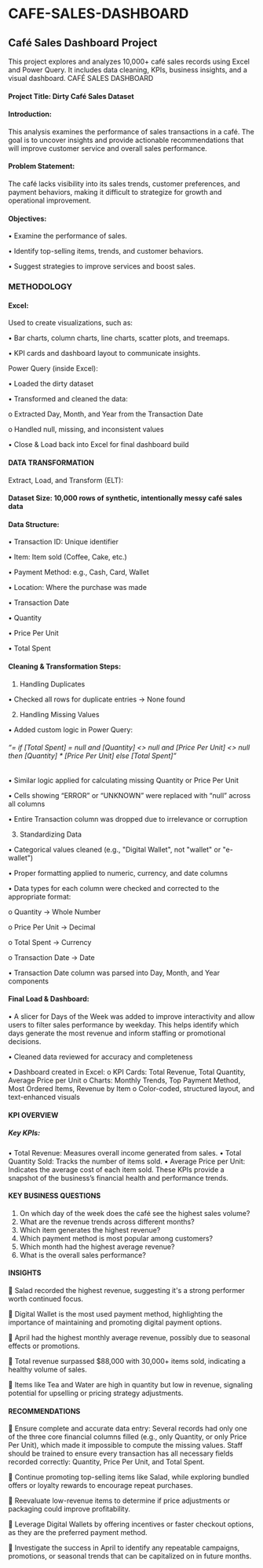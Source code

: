 # CAFE-SALES-DASHBOARD
## Café Sales Dashboard Project
This project explores and analyzes 10,000+ café sales records using Excel and Power Query. It includes data cleaning, KPIs, business insights, and a visual dashboard.
CAFÉ SALES DASHBOARD
#### Project Title: Dirty Café Sales Dataset
#### Introduction:
This analysis examines the performance of sales transactions in a café. The goal is to uncover insights and provide actionable recommendations that will improve customer service and overall sales performance.
#### Problem Statement:
The café lacks visibility into its sales trends, customer preferences, and payment behaviors, making it difficult to strategize for growth and operational improvement.
#### Objectives:

•	Examine the performance of sales.

•	Identify top-selling items, trends, and customer behaviors.

•	Suggest strategies to improve services and boost sales.
### METHODOLOGY
#### Excel:
Used to create visualizations, such as:

•	Bar charts, column charts, line charts, scatter plots, and treemaps.

•	KPI cards and dashboard layout to communicate insights.

Power Query (inside Excel):

•	Loaded the dirty dataset

•	Transformed and cleaned the data:

o	Extracted Day, Month, and Year from the Transaction Date

o	Handled null, missing, and inconsistent values

•	Close & Load back into Excel for final dashboard build
#### DATA TRANSFORMATION
Extract, Load, and Transform (ELT):
#### Dataset Size: 10,000 rows of synthetic, intentionally messy café sales data
#### Data Structure:

•	Transaction ID: Unique identifier

•	Item: Item sold (Coffee, Cake, etc.)

•	Payment Method: e.g., Cash, Card, Wallet

•	Location: Where the purchase was made

•	Transaction Date

•	Quantity

•	Price Per Unit

•	Total Spent
#### Cleaning & Transformation Steps:

1. Handling Duplicates

•	Checked all rows for duplicate entries → None found

2. Handling Missing Values

•	Added custom logic in Power Query:
###### “= if [Total Spent] = null and [Quantity] <> null and [Price Per Unit] <> null then [Quantity] * [Price Per Unit] else [Total Spent]”
•	Similar logic applied for calculating missing Quantity or Price Per Unit

•	Cells showing “ERROR” or “UNKNOWN” were replaced with “null” across all columns

•	Entire Transaction column was dropped due to irrelevance or corruption

3. Standardizing Data

•	Categorical values cleaned (e.g., "Digital Wallet", not "wallet" or "e-wallet")

•	Proper formatting applied to numeric, currency, and date columns

•	Data types for each column were checked and corrected to the appropriate format:

o	Quantity → Whole Number

o	Price Per Unit → Decimal

o	Total Spent → Currency

o	Transaction Date → Date

•	Transaction Date column was parsed into Day, Month, and Year components
 #### Final Load & Dashboard:
•	A slicer for Days of the Week was added to improve interactivity and allow users to filter sales performance by weekday. This helps identify which days generate the most revenue and inform staffing or promotional decisions.

•	Cleaned data reviewed for accuracy and completeness

•	Dashboard created in Excel:
o	KPI Cards: Total Revenue, Total Quantity, Average Price per Unit
o	Charts: Monthly Trends, Top Payment Method, Most Ordered Items, Revenue by Item
o	Color-coded, structured layout, and text-enhanced visuals
#### KPI OVERVIEW
##### Key KPIs:
•	Total Revenue: Measures overall income generated from sales.
•	Total Quantity Sold: Tracks the number of items sold.
•	Average Price per Unit: Indicates the average cost of each item sold.
These KPIs provide a snapshot of the business’s financial health and performance trends.

#### KEY BUSINESS QUESTIONS
1.	On which day of the week does the café see the highest sales volume?
2.	What are the revenue trends across different months?
3.	Which item generates the highest revenue?
4.	Which payment method is most popular among customers?
5.	Which month had the highest average revenue?
6.	What is the overall sales performance?
#### INSIGHTS
	Salad recorded the highest revenue, suggesting it's a strong performer worth continued focus.

	Digital Wallet is the most used payment method, highlighting the importance of maintaining and promoting digital payment options.

	April had the highest monthly average revenue, possibly due to seasonal effects or promotions.

	Total revenue surpassed $88,000 with 30,000+ items sold, indicating a healthy volume of sales.

	Items like Tea and Water are high in quantity but low in revenue, signaling potential for upselling or pricing strategy adjustments.

#### RECOMMENDATIONS
	Ensure complete and accurate data entry: Several records had only one of the three core financial columns filled (e.g., only Quantity, or only Price Per Unit), which made it impossible to compute the missing values. Staff should be trained to ensure every transaction has all necessary fields recorded correctly: Quantity, Price Per Unit, and Total Spent.

	Continue promoting top-selling items like Salad, while exploring bundled offers or loyalty rewards to encourage repeat purchases.

	Reevaluate low-revenue items to determine if price adjustments or packaging could improve profitability.

	Leverage Digital Wallets by offering incentives or faster checkout options, as they are the preferred payment method.

	Investigate the success in April to identify any repeatable campaigns, promotions, or seasonal trends that can be capitalized on in future months.



